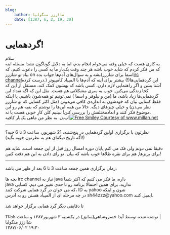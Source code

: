 ```yaml
---
blog:
    author: شااززز منگولیا
    date: [1387, 6, 2, 19, 30]
---
```

# گردهمایی!

<div class="cnt">
سلام<br/>یه کاری هست که خیلی وقته می‌خوام انجام بدم، اما به دلایل گوناگون نشد! مسئله اینه که من فکر کردم که شاید خوب باشه هر چند وقت یک‌بار ما یه کسی را دعوت ‌کنیم، که بیاد تو شاززز on بشه و به سوال‌های آدم‌ها جواب بده(اسما برای شاززز<a href="http://fa.wikipedia.org/wiki/%D8%A2%DB%8C%E2%80%8C%D8%A2%D8%B1%D8%B3%DB%8C" target="_blank" title="IRC">irc channel</a>درست کرده.) این گردهمایی‌ها(!) بیشتر برای اینه که آدم‌ها با المپیاد کامپیوتر آشنا بشن و اگر راهنمایی لازم دارن، کسی باشه که بهشون کمک کنه، مستقل از این که کجا زندگی می‌کنن. خوب یه سری مشکلاتی هم هست. مثل این که اگه تعداد این گردهمایی‌ها زیاد باشه، ما (من و نیلوفر و اسما ) نمی‌تونیم تو همه‌شون باشیم. یا اینکه فقط کسایی بیان که خودشون به اندازه‌ی کافی می‌دونن (مثل اکثر کسایی که تو شاززز نظر می‌دن) و خیلی چیزهای دیگه. حالا من همه این‌ها را نوشتم که بقیه هم رو این موضوع فکر کنند و ابعادمختلفش را بررسی کنن! ببینیم کلن کارِ خوبی هست یا نه.<br/>پ.ن. به نظر من ماهی یک‌بار کافیه!<a href="http://www.millan.net" title="Free Smiley Courtesy of www.millan.net"><img alt="Free Smiley Courtesy of www.millan.net" border="0" src="http://www.millan.net/minimations/smileys/innocentsmily.gif"/></a><br/><hr/>نظرتون با برگزاری اولین گردهمایی در پنج‌شنبه، 21 شهریور، ساعت 3 تا 6 چیه؟<br/>(اگه تاریخ دیگه‌ای هم به نظرتون خوبه بگید!)<br/><br/>دقیقا نمی دونم ولی فک می کنم پایان دوره امسال روز قبل از این جمعه است. شاید هم برای برنزها, هم برای نقره طلاها خوب باشه که بیان. تو رای دادن به این هم دقت کنین!<br/><hr/>
زمان برگزاری همین جمعه ساعت 3 تا 6 بعد از ظهر می باشد.<br/><br/>بچه ها irc channel نیاز به java داره، ما فکر می کنیم که اکثر شما<br/>java ندارید، برای همین احتمالا برنامه رو تا حدی تغییر می دیم، کسایی<br/>که می خوان در گرد همایی شرکت کنند، ID یه yahoo شون و اینکه<br/>در چه مرحله ای از المپیاد هستن رو به آدرس sh44zzz@yahoo.com ایمیل کنند.<br/><br/>تا دقایقی دیگر گرد همایی برگزار خواهد شد<br/><div><br/></div>
<div class="postDesc">نوشته شده توسط آیدا خسروشاهی(سابق) در یکشنبه ۳ شهریور۱۳۸۷ و ساعت 11:55 
	 |</div>
</div>

<div class="blog-info">
    <div class="blog-author">شااززز منگولیا</div>
    <div class="blog-date">۱۳۸۷/۰۶/۰۲ ۱۹:۳۰</div>
</div>

